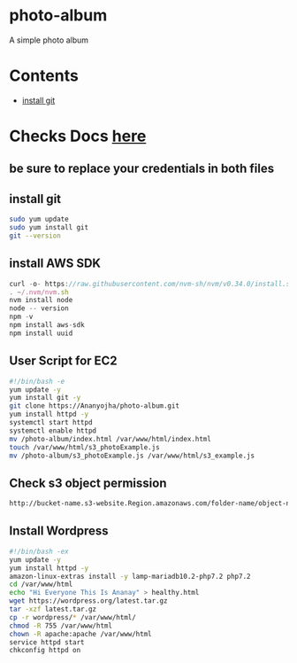 # photo-album
A simple photo album 

# Contents
* [install git](#install-git)

# Checks Docs [here](https://docs.aws.amazon.com/sdk-for-javascript/v2/developer-guide/s3-example-photo-album.html)

## be sure to replace your credentials in both files

## install git
```bash
sudo yum update 
sudo yum install git
git --version

```

## install AWS SDK 
```js
curl -o- https://raw.githubusercontent.com/nvm-sh/nvm/v0.34.0/install.sh | bash
. ~/.nvm/nvm.sh
nvm install node
node -- version
npm -v
npm install aws-sdk
npm install uuid
```

## User Script for EC2 
```bash
#!/bin/bash -e
yum update -y
yum install git -y
git clone https://Ananyojha/photo-album.git
yum install httpd -y
systemctl start httpd
systemctl enable httpd
mv /photo-album/index.html /var/www/html/index.html
touch /var/www/html/s3_photoExample.js
mv /photo-album/s3_photoExample.js /var/www/html/s3_example.js
```

## Check s3 object permission
```bash
http://bucket-name.s3-website.Region.amazonaws.com/folder-name/object-name
```
## Install Wordpress
```bash
#!/bin/bash -ex
yum update -y
yum install httpd -y 
amazon-linux-extras install -y lamp-mariadb10.2-php7.2 php7.2
cd /var/www/html
echo "Hi Everyone This Is Ananay" > healthy.html
wget https://wordpress.org/latest.tar.gz
tar -xzf latest.tar.gz
cp -r wordpress/* /var/www/html/
chmod -R 755 /var/www/html
chown -R apache:apache /var/www/html
service httpd start
chkconfig httpd on

```
